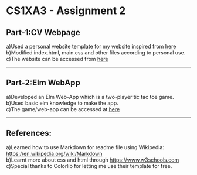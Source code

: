 CS1XA3 - Assignment 2
=====================

## Part-1:CV Webpage

a)Used a personal website template for my website inspired from [here](https://colorlib.com/wp/free-personal-website-templates/)  
b)Modified index.html, main.css and other files according to personal use.  
c)The website can be accessed from [here](http://ugweb.cas.mcmaster.ca/~jaina17)

---
## Part-2:Elm WebApp

a)Developed an Elm Web-App which is a two-player tic tac toe game.  
b)Used basic elm knowledge to make the app.  
c)The game/web-app can be accessed at [here](http://ugweb.cas.mcmaster.ca/~jaina17/TicTacToe-elm/index.html)

---
## References:
  
a)Learned how to use Markdown for readme file using Wikipedia: https://en.wikipedia.org/wiki/Markdown  
b)Learnt more about css and html through https://www.w3schools.com  
c)Special thanks to Colorlib for letting me use their template for free.  
